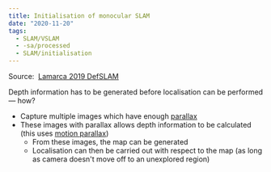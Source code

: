 ```yaml
---
title: Initialisation of monocular SLAM
date: "2020-11-20"
tags:
  - SLAM/VSLAM
  - -sa/processed
  - SLAM/initialisation
---
```


Source:  [Lamarca 2019 DefSLAM](studienarbeit/lamarca-2020.md)

Depth information has to be generated before localisation can be performed — how?

*   Capture multiple images which have enough [parallax](definitions/parallax.md)
*   These images with parallax allows depth information to be calculated (this uses [motion parallax](definitions/motion-parallax.md))
    *   From these images, the map can be generated
    *   Localisation can then be carried out with respect to the map (as long as camera doesn't move off to an unexplored region)

